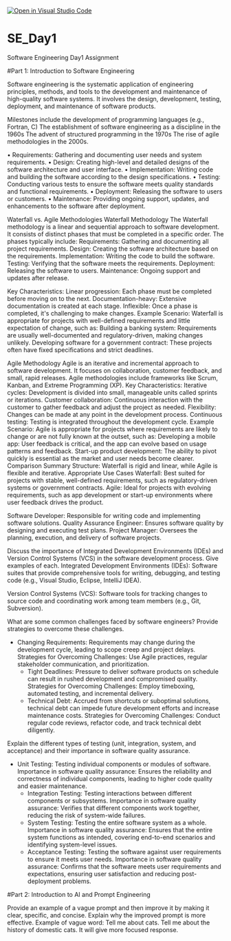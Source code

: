 [![Open in Visual Studio Code](https://classroom.github.com/assets/open-in-vscode-2e0aaae1b6195c2367325f4f02e2d04e9abb55f0b24a779b69b11b9e10269abc.svg)](https://classroom.github.com/online_ide?assignment_repo_id=15540528&assignment_repo_type=AssignmentRepo)
# SE_Day1
Software Engineering Day1 Assignment

#Part 1: Introduction to Software Engineering

Software engineering is the systematic application of engineering principles, methods, and tools to the development and maintenance of high-quality software systems. It involves the design, development, testing, deployment, and maintenance of software products.

Milestones include the development of programming languages (e.g., Fortran, C) 
The establishment of software engineering as a discipline in the 1960s
The advent of structured programming in the 1970s
The rise of agile methodologies in the 2000s.


•	Requirements: Gathering and documenting user needs and system requirements.
•	Design: Creating high-level and detailed designs of the software architecture and user interface.
•	Implementation: Writing code and building the software according to the design specifications.
•	Testing: Conducting various tests to ensure the software meets quality standards and functional requirements.
•	Deployment: Releasing the software to users or customers.
•	Maintenance: Providing ongoing support, updates, and enhancements to the software after deployment.


Waterfall vs. Agile Methodologies
Waterfall Methodology
The Waterfall methodology is a linear and sequential approach to software development. It consists of distinct phases that must be completed in a specific order. The phases typically include:
Requirements: Gathering and documenting all project requirements.
Design: Creating the software architecture based on the requirements.
Implementation: Writing the code to build the software.
Testing: Verifying that the software meets the requirements.
Deployment: Releasing the software to users.
Maintenance: Ongoing support and updates after release.

Key Characteristics:
Linear progression: Each phase must be completed before moving on to the next.
Documentation-heavy: Extensive documentation is created at each stage.
Inflexible: Once a phase is completed, it's challenging to make changes.
Example Scenario:
Waterfall is appropriate for projects with well-defined requirements and little expectation of change, such as:
Building a banking system: Requirements are usually well-documented and regulatory-driven, making changes unlikely.
Developing software for a government contract: These projects often have fixed specifications and strict deadlines.

Agile Methodology
Agile is an iterative and incremental approach to software development. It focuses on collaboration, customer feedback, and small, rapid releases. Agile methodologies include frameworks like Scrum, Kanban, and Extreme Programming (XP).
Key Characteristics:
Iterative cycles: Development is divided into small, manageable units called sprints or iterations.
Customer collaboration: Continuous interaction with the customer to gather feedback and adjust the project as needed.
Flexibility: Changes can be made at any point in the development process.
Continuous testing: Testing is integrated throughout the development cycle.
Example Scenario:
Agile is appropriate for projects where requirements are likely to change or are not fully known at the outset, such as:
Developing a mobile app: User feedback is critical, and the app can evolve based on usage patterns and feedback.
Start-up product development: The ability to pivot quickly is essential as the market and user needs become clearer.
Comparison Summary
Structure: Waterfall is rigid and linear, while Agile is flexible and iterative.
Appropriate Use Cases
Waterfall: Best suited for projects with stable, well-defined requirements, such as regulatory-driven systems or government contracts.
Agile: Ideal for projects with evolving requirements, such as app development or start-up environments where user feedback drives the product.

Software Developer: Responsible for writing code and implementing software solutions.
Quality Assurance Engineer: Ensures software quality by designing and executing test plans.
Project Manager: Oversees the planning, execution, and delivery of software projects.

Discuss the importance of Integrated Development Environments (IDEs) and Version Control Systems (VCS) in the software development process. Give examples of each.
Integrated Development Environments (IDEs): Software suites that provide comprehensive tools for writing, debugging, and testing code (e.g., Visual Studio, Eclipse, IntelliJ IDEA).

Version Control Systems (VCS): Software tools for tracking changes to source code and coordinating work among team members (e.g., Git, Subversion).



What are some common challenges faced by software engineers? Provide strategies to overcome these challenges.

- Changing Requirements: Requirements may change during the development cycle, leading to scope creep and project delays.
Strategies for Overcoming Challenges: Use Agile practices, regular stakeholder communication, and prioritization.
  - Tight Deadlines: Pressure to deliver software products on schedule can result in rushed development and compromised quality.
Strategies for Overcoming Challenges: Employ timeboxing, automated testing, and incremental delivery.
  - Technical Debt: Accrued from shortcuts or suboptimal solutions, technical debt can impede future development efforts and increase maintenance costs.
Strategies for Overcoming Challenges: Conduct regular code reviews, refactor code, and track technical debt diligently.

Explain the different types of testing (unit, integration, system, and acceptance) and their importance in software quality assurance.
- Unit Testing: Testing individual components or modules of software.
Importance in software quality assurance: Ensures the reliability and correctness of individual components, leading to higher code quality and easier maintenance.
  - Integration Testing: Testing interactions between different components or subsystems.
Importance in software quality assurance: Verifies that different components work together, reducing the risk of system-wide failures.
  - System Testing: Testing the entire software system as a whole.
Importance in software quality assurance: Ensures that the entire system functions as intended, covering end-to-end scenarios and identifying system-level issues.
  - Acceptance Testing: Testing the software against user requirements to ensure it meets user needs.
Importance in software quality assurance: Confirms that the software meets user requirements and expectations, ensuring user satisfaction and reducing post-deployment problems.


#Part 2: Introduction to AI and Prompt Engineering

Provide an example of a vague prompt and then improve it by making it clear, specific, and concise. Explain why the improved prompt is more effective.
Example of vague word: Tell me about cats.
Tell me about the history of domestic cats.
It will give more focused response.
